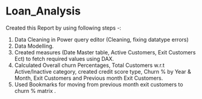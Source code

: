 # Loan_Analysis

Created this Report by using following steps -:
1) Data Cleaning in Power query editor (Cleaning, fixing datatype errors)
2) Data Modelling.
3) Created measures (Date Master table, Active Customers, Exit Customers Ect) to fetch required values using DAX.
4) Calculated Overall churn Percentages, Total Customers w.r.t Active/Inactive category, created credit score type, Churn % by Year & Month, Exit Customers and Previous month Exit Customers.
6) Used Bookmarks for moving from previous month exit customers to churn % matrix .
